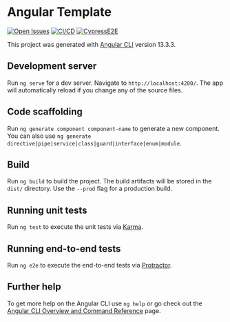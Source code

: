 # Angular Template

[![Open Issues](https://img.shields.io/github/issues-raw/UdL-EPS-SoftArch/angular-template?logo=github)](https://github.com/orgs/UdL-EPS-SoftArch/projects/12)
[![CI/CD](https://github.com/UdL-EPS-SoftArch/angular-template/actions/workflows/ci-cd.yml/badge.svg)](https://github.com/UdL-EPS-SoftArch/angular-template/actions)
[![CypressE2E](https://img.shields.io/endpoint?url=https://dashboard.cypress.io/badge/simple/4isjgp&style=flat&logo=cypress)](https://dashboard.cypress.io/projects/4isjgp/runs)

This project was generated with [Angular CLI](https://github.com/angular/angular-cli) version 13.3.3.

## Development server

Run `ng serve` for a dev server. Navigate to `http://localhost:4200/`. The app will automatically reload if you change any of the source files.

## Code scaffolding

Run `ng generate component component-name` to generate a new component. You can also use `ng generate directive|pipe|service|class|guard|interface|enum|module`.

## Build

Run `ng build` to build the project. The build artifacts will be stored in the `dist/` directory. Use the `--prod` flag for a production build.

## Running unit tests

Run `ng test` to execute the unit tests via [Karma](https://karma-runner.github.io).

## Running end-to-end tests

Run `ng e2e` to execute the end-to-end tests via [Protractor](http://www.protractortest.org/).

## Further help

To get more help on the Angular CLI use `ng help` or go check out the [Angular CLI Overview and Command Reference](https://angular.io/cli) page.
